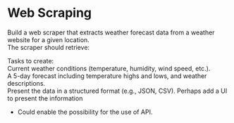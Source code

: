 # Web Scraping
Build a web scraper that extracts weather forecast data from a weather website for a given location.\
The scraper should retrieve:

Tasks to create:\
Current weather conditions (temperature, humidity, wind speed, etc.).\
A 5-day forecast including temperature highs and lows, and weather descriptions.\
Present the data in a structured format (e.g., JSON, CSV).
Perhaps add a UI to present the information
- Could enable the possibility for the use of API.
